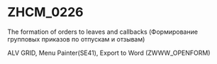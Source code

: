 # ZHCM_0226
The formation of orders to leaves and callbacks (Формирование групповых приказов по отпускам и отзывам)

ALV GRID, Menu Painter(SE41), Export to Word (ZWWW_OPENFORM) 
